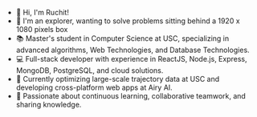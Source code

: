 * 👋 Hi, I'm Ruchit! 
* 🧭 I'm an explorer, wanting to solve problems sitting behind a 1920 x 1080 pixels box
* 📚 Master's student in Computer Science at USC, specializing in advanced algorithms, Web Technologies, and Database Technologies.
* 💻 Full-stack developer with experience in ReactJS, Node.js, Express, MongoDB, PostgreSQL, and cloud solutions.
* 🔭 Currently optimizing large-scale trajectory data at USC and developing cross-platform web apps at Airy AI.
* 🚀 Passionate about continuous learning, collaborative teamwork, and sharing knowledge.






